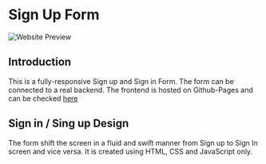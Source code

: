 # Sign Up Form

![Website Preview](https://github.com/simarmannsingh/signupform/blob/master/signup.png)

## Introduction
This is a fully-responsive Sign up and Sign in Form. The form can be connected to a real backend. The frontend is hosted on Github-Pages and can be checked [here](https://simarmannsingh.github.io/signupform)


## Sign in / Sing up Design 
The form shift the screen in a fluid and swift manner from Sign up to Sign In screen and vice versa. It is created using HTML, CSS and JavaScript only. 